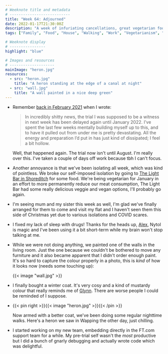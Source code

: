 ```yaml
---
# Weeknote title and metadata
# ---------------------------
title: "Week 64: Adjourned"
date: 2022-01-17T21:30:00Z
description: "A week of infuriating cancellations, great vegetarian food, painting walls, winter coats, nighttime walks, and a new direction at work."
tags: ["Family", "Food", "House", "Walking", "Work", "Vegetarianism", "DIY"]

# Weeknote display
# ----------------
highlight: "blue"

# Images and resources
# --------------------
mainImage: "heron.jpg"
resources:
  - src: "heron.jpg"
    title: "A heron standing at the edge of a canal at night"
  - src: "wall.jpg"
    title: "A wall painted in a nice deep green"
---
```


  * Remember [back in February 2021](/weeknotes/16/) when I wrote:

      > In incredibly shitty news, the trial I was supposed to be a witness in next week has been delayed again until January 2022. I’ve spent the last few weeks mentally building myself up to this, and to have it pulled out from under me is pretty devastating. All the energy and preparation I’d put in has just kind of dissipated; I feel a bit hollow.

    Well, that happened again. The trial now isn't until August. I'm really over this. I've taken a couple of days off work because tbh I can't focus.

  * Another annoyance is that we've been isolating all week, which was kind of pointless. We broke our self-imposed isolation by going to [The Light Bar in Shoreditch](https://www.lightbarlondon.com/) for some food. We're being vegetarian for January in an effort to more permanently reduce our meat consumption, The Light Bar had some really delicious veggie and vegan options, I'll probably go again.

  * I'm seeing mum and my sister this week as well, I'm glad we've finally arranged for them to come and visit my flat and I haven't seen them this side of Christmas yet due to various isolations and COVID scares.

  * I fixed my lack of sleep with drugs! Thanks for the heads up, [Alex](https://alexwilson.tech/), Nytol is magic and I've been using it a bit short-term while my brain won't stop talking at me.

  * While we were not doing anything, we painted one of the walls in the living room. Just the one because we couldn't be bothered to move any furniture and it also became apparent that I didn't order enough paint. It's so hard to capture the colour properly in a photo, this is _kind_ of how it looks now (needs some touching up):

    {{< image "wall.jpg" >}}

  * I finally bought a winter coat. It's very cosy and a kind of mustardy colour that really reminds me of [Glynn](http://www.glynnphillips.co.uk/). There are worse people I could be reminded of I suppose.

  * {{< pin right >}}{{< image "heron.jpg" >}}{{< /pin >}}
  
    Now armed with a better coat, we've been doing some regular nighttime walks. Here's a heron we saw in Wapping the other day, just chilling.

  * I started working on my new team, embedding directly in the FT.com support team for a while. My pre-trial self wasn't the _most_ productive but I did a bunch of gnarly debugging and actually wrote code which was delightful.
